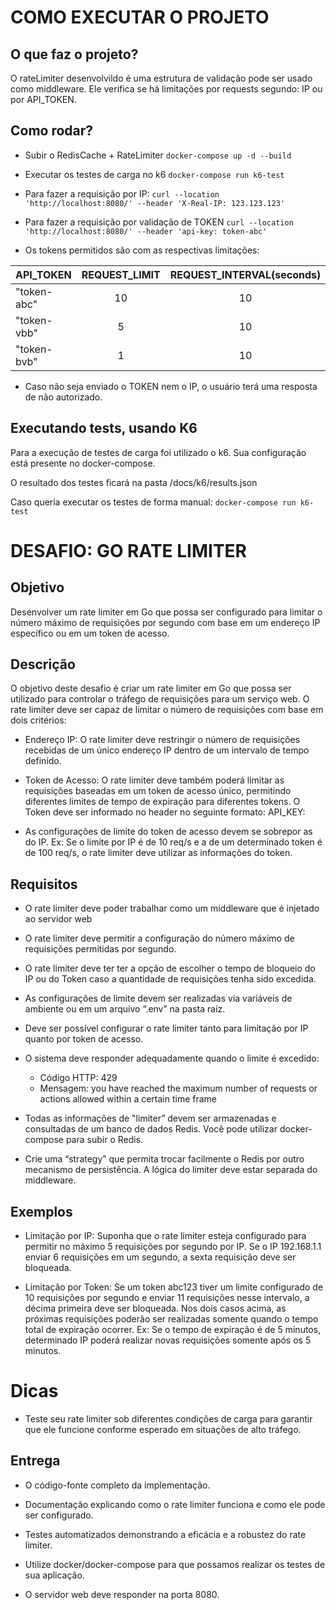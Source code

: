 # COMO EXECUTAR O PROJETO

## O que faz o projeto?

O rateLimiter desenvolvildo é uma estrutura de validação pode ser usado como middleware.
Ele verifica se há limitações por requests segundo: IP ou por API_TOKEN.


## Como rodar?

- Subir o RedisCache + RateLimiter 
`docker-compose up -d --build`
 
- Executar os testes de carga no k6
`docker-compose run k6-test`

- Para fazer a requisição por IP:
`curl --location 'http://localhost:8080/' --header 'X-Real-IP: 123.123.123'`

- Para fazer a requisição por validação de TOKEN
`curl --location 'http://localhost:8080/' --header 'api-key: token-abc'`

- Os tokens permitidos são com as respectivas limitações:

| API_TOKEN  | REQUEST_LIMIT  | REQUEST_INTERVAL(seconds) | 
| --- | :---: | :--: |
| "token-abc"  | 10  | 10 |
| "token-vbb"  | 5  | 10 |
| "token-bvb"  | 1 | 10 |

- Caso não seja enviado o TOKEN nem o IP, o usuário terá uma resposta de não autorizado.

## Executando tests, usando K6

Para a execução de testes de carga foi utilizado o k6.
Sua configuração está presente no docker-compose.

O resultado dos testes ficará na pasta /docs/k6/results.json

Caso queria executar os testes de forma manual:
`docker-compose run k6-test`


# DESAFIO: GO RATE LIMITER


## Objetivo

Desenvolver um rate limiter em Go que possa ser configurado para limitar o número máximo de requisições por segundo com base em um endereço IP específico ou em um token de acesso.


## Descrição

O objetivo deste desafio é criar um rate limiter em Go que possa ser utilizado para controlar o tráfego de requisições para um serviço web. O rate limiter deve ser capaz de limitar o número de requisições com base em dois critérios:

- Endereço IP: O rate limiter deve restringir o número de requisições recebidas de um único endereço IP dentro de um intervalo de tempo definido.

- Token de Acesso: O rate limiter deve também poderá limitar as requisições baseadas em um token de acesso único, permitindo diferentes limites de tempo de expiração para diferentes tokens. O Token deve ser informado no header no seguinte formato:
API_KEY: <TOKEN>

- As configurações de limite do token de acesso devem se sobrepor as do IP. Ex: Se o limite por IP é de 10 req/s e a de um determinado token é de 100 req/s, o rate limiter deve utilizar as informações do token.


## Requisitos

- O rate limiter deve poder trabalhar como um middleware que é injetado ao servidor web

- O rate limiter deve permitir a configuração do número máximo de requisições permitidas por segundo.

- O rate limiter deve ter ter a opção de escolher o tempo de bloqueio do IP ou do Token caso a quantidade de requisições tenha sido excedida.

- As configurações de limite devem ser realizadas via variáveis de ambiente ou em um arquivo “.env” na pasta raiz.

- Deve ser possível configurar o rate limiter tanto para limitação por IP quanto por token de acesso.

- O sistema deve responder adequadamente quando o limite é excedido:
    - Código HTTP: 429
    - Mensagem: you have reached the maximum number of requests or actions allowed within a certain time frame

- Todas as informações de "limiter” devem ser armazenadas e consultadas de um banco de dados Redis. Você pode utilizar docker-compose para subir o Redis.

- Crie uma “strategy” que permita trocar facilmente o Redis por outro mecanismo de persistência.
A lógica do limiter deve estar separada do middleware.


## Exemplos

- Limitação por IP: Suponha que o rate limiter esteja configurado para permitir no máximo 5 requisições por segundo por IP. Se o IP 192.168.1.1 enviar 6 requisições em um segundo, a sexta requisição deve ser bloqueada.

- Limitação por Token: Se um token abc123 tiver um limite configurado de 10 requisições por segundo e enviar 11 requisições nesse intervalo, a décima primeira deve ser bloqueada.
Nos dois casos acima, as próximas requisições poderão ser realizadas somente quando o tempo total de expiração ocorrer. Ex: Se o tempo de expiração é de 5 minutos, determinado IP poderá realizar novas requisições somente após os 5 minutos.


# Dicas

- Teste seu rate limiter sob diferentes condições de carga para garantir que ele funcione conforme esperado em situações de alto tráfego.


## Entrega

- O código-fonte completo da implementação.

- Documentação explicando como o rate limiter funciona e como ele pode ser configurado.

- Testes automatizados demonstrando a eficácia e a robustez do rate limiter.

- Utilize docker/docker-compose para que possamos realizar os testes de sua aplicação.

- O servidor web deve responder na porta 8080.